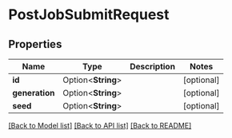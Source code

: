 # PostJobSubmitRequest

## Properties

Name | Type | Description | Notes
------------ | ------------- | ------------- | -------------
**id** | Option<**String**> |  | [optional]
**generation** | Option<**String**> |  | [optional]
**seed** | Option<**String**> |  | [optional]

[[Back to Model list]](../README.md#documentation-for-models) [[Back to API list]](../README.md#documentation-for-api-endpoints) [[Back to README]](../README.md)


